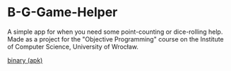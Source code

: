 # B-G-Game-Helper

A simple app for when you need some point-counting or dice-rolling help.
Made as a project for the "Objective Programming" course on the Institute of Computer Science, University of Wrocław.

[binary (apk)](https://github.com/CheessieStew/B-G-Game-Helper/raw/master/BC_Games_Helper_1_0.apk)
